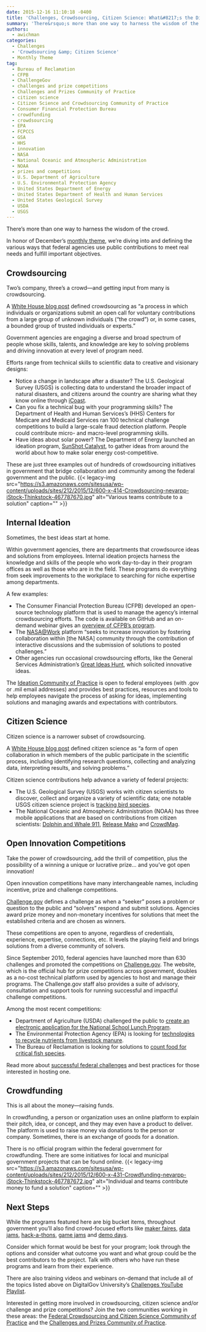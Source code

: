 ```yaml
---
date: 2015-12-16 11:10:18 -0400
title: 'Challenges, Crowdsourcing, Citizen Science: What&#8217;s the Dif?'
summary: 'There&rsquo;s more than one way to harness the wisdom of the crowd. In honor of December&rsquo;s monthly theme, we&rsquo;re diving into and defining the various ways that federal agencies use public contributions to meet real needs and fulfill important objectives. Crowdsourcing Two&rsquo;s company, three&rsquo;s a crowd&mdash;and getting input from many is crowdsourcing. A White House'
authors:
  - awichman
categories:
  - Challenges
  - 'Crowdsourcing &amp; Citizen Science'
  - Monthly Theme
tag:
  - Bureau of Reclamation
  - CFPB
  - ChallengeGov
  - challenges and prize competitions
  - Challenges and Prizes Community of Practice
  - citizen science
  - Citizen Science and Crowdsourcing Community of Practice
  - Consumer Financial Protection Bureau
  - crowdfunding
  - crowdsourcing
  - EPA
  - FCPCCS
  - GSA
  - HHS
  - innovation
  - NASA
  - National Oceanic and Atmospheric Administration
  - NOAA
  - prizes and competitions
  - U.S. Department of Agriculture
  - U.S. Environmental Protection Agency
  - United States Department of Energy
  - United States Department of Health and Human Services
  - United States Geological Survey
  - USDA
  - USGS
---
```


There’s more than one way to harness the wisdom of the crowd.

In honor of December’s [monthly theme](https://www.WHATEVER/2015/12/08/challenges-crowdsourcing-a-quick-overview-and-look-ahead/), we’re diving into and defining the various ways that federal agencies use public contributions to meet real needs and fulfill important objectives.

## Crowdsourcing

Two’s company, three’s a crowd—and getting input from many is crowdsourcing.

A [White House blog post](https://www.whitehouse.gov/blog/2014/12/02/designing-citizen-science-and-crowdsourcing-toolkit-federal-government) defined crowdsourcing as “a process in which individuals or organizations submit an open call for voluntary contributions from a large group of unknown individuals (“the crowd”) or, in some cases, a bounded group of trusted individuals or experts.”

Government agencies are engaging a diverse and broad spectrum of people whose skills, talents, and knowledge are key to solving problems and driving innovation at every level of program need.

Efforts range from technical skills to scientific data to creative and visionary designs:

  * Notice a change in landscape after a disaster? The U.S. Geological Survey (USGS) is collecting data to understand the broader impact of natural disasters, and citizens around the country are sharing what they know online through [iCoast](http://coastal.er.usgs.gov/icoast/).
  * Can you fix a technical bug with your programming skills? The Department of Health and Human Services’s (HHS) Centers for Medicare and Medicaid Services ran 100 technical challenge competitions to build a large-scale fraud detection platform. People could contribute micro- and macro-level programming skills.
  * Have ideas about solar power? The Department of Energy launched an ideation program, [SunShot Catalyst](https://www.WHATEVER/2015/08/07/an-innovation-framework-that-delivers-the-sunshot-catalyst-program/), to gather ideas from around the world about how to make solar energy cost-competitive.

These are just three examples out of hundreds of crowdsourcing initiatives in government that bridge collaboration and community among the federal government and the public. {{< legacy-img src="https://s3.amazonaws.com/sitesusa/wp-content/uploads/sites/212/2015/12/600-x-414-Crowdsourcing-nevarpp-iStock-Thinkstock-467787670.jpg" alt="Various teams contribute to a solution" caption="" >}} 

## Internal Ideation

Sometimes, the best ideas start at home.

Within government agencies, there are departments that crowdsource ideas and solutions from employees. Internal ideation projects harness the knowledge and skills of the people who work day-to-day in their program offices as well as those who are in the field. These programs do everything from seek improvements to the workplace to searching for niche expertise among departments.

A few examples:

  * The Consumer Financial Protection Bureau (CFPB) developed an open-source technology platform that is used to manage the agency’s internal crowdsourcing efforts. The code is available on GitHub and an on-demand webinar gives an [overview of CFPB’s program](https://www.youtube.com/watch?v=KRQ24645LOE&list=PLd9b-GuOJ3nFeJeAHAn3Z5opohjxIw8OC&index=2).
  * The [NASA@Work](https://www.nasa.gov/coeci/nasa-at-work) platform “seeks to increase innovation by fostering collaboration within [the NASA] community through the contribution of interactive discussions and the submission of solutions to posted challenges.”
  * Other agencies run occasional crowdsourcing efforts, like the General Services Administration’s [Great Ideas Hunt](http://www.gsa.gov/portal/content/141687), which solicited innovative ideas.

The [Ideation Community of Practice](https://community.max.gov/pages/viewpage.action?title=Ideation+Community+of+Practice+%28Idea+Generation+Tools%29&spaceKey=Planning) is open to federal employees (with .gov or .mil email addresses) and provides best practices, resources and tools to help employees navigate the process of asking for ideas, implementing solutions and managing awards and expectations with contributors.

## Citizen Science

Citizen science is a narrower subset of crowdsourcing.

A [White House blog post](https://www.whitehouse.gov/blog/2014/12/02/designing-citizen-science-and-crowdsourcing-toolkit-federal-government) defined citizen science as “a form of open collaboration in which members of the public participate in the scientific process, including identifying research questions, collecting and analyzing data, interpreting results, and solving problems.”

Citizen science contributions help advance a variety of federal projects:

  * The U.S. Geological Survey (USGS) works with citizen scientists to discover, collect and organize a variety of scientific data; one notable USGS citizen science project is [tracking bird species](https://www.WHATEVER/2015/01/20/usgs-where-citizen-science-is-for-the-birds/).
  * The National Oceanic and Atmospheric Administration (NOAA) has three mobile applications that are based on contributions from citizen scientists: [Dolphin and Whale 911](https://www.WHATEVER/2013/10/24/dolphin-and-whale-apps-from-noaa-fisheries/), [Release Mako](https://www.WHATEVER/2013/11/14/noaa-release-mako-now-on-ios/) and [CrowdMag](https://www.WHATEVER/2015/06/18/noaas-crowdmag-app-citizen-science-on-the-go/).

## Open Innovation Competitions

Take the power of crowdsourcing, add the thrill of competition, plus the possibility of a winning a unique or lucrative prize&#8230; and you’ve got open innovation!

Open innovation competitions have many interchangeable names, including incentive, prize and challenge competitions.

[Challenge.gov](https://www.challenge.gov/about/) defines a challenge as when a “seeker” poses a problem or question to the public and “solvers” respond and submit solutions. Agencies award prize money and non-monetary incentives for solutions that meet the established criteria and are chosen as winners.

These competitions are open to anyone, regardless of credentials, experience, expertise, connections, etc. It levels the playing field and brings solutions from a diverse community of solvers.

Since September 2010, federal agencies have launched more than 630 challenges and promoted the competitions on [Challenge.gov](https://www.challenge.gov/). The website, which is the official hub for prize competitions across government, doubles as a no-cost technical platform used by agencies to host and manage their programs. The Challenge.gov staff also provides a suite of advisory, consultation and support tools for running successful and impactful challenge competitions.

Among the most recent competitions:

  * Department of Agriculture (USDA) challenged the public to [create an electronic application for the National School Lunch Program](http://lunchux.devpost.com/).
  * The Environmental Protection Agency (EPA) is looking for [technologies to recycle nutrients from livestock manure](https://www.challenge.gov/challenge/nutrient-recycling-challenge/).
  * The Bureau of Reclamation is looking for solutions to [count food for critical fish species](https://www.challenge.gov/challenge/quantifying-drift-invertebrates-in-river-and-estuary-systems/).

Read more about [successful federal challenges](https://www.WHATEVER/category/challenges/) and best practices for those interested in hosting one.

## Crowdfunding

This is all about the money—raising funds.

In crowdfunding, a person or organization uses an online platform to explain their pitch, idea, or concept, and they may even have a product to deliver. The platform is used to raise money via donations to the person or company. Sometimes, there is an exchange of goods for a donation.

There is no official program within the federal government for crowdfunding. There are some initiatives for local and municipal government projects that can be found online. {{< legacy-img src="https://s3.amazonaws.com/sitesusa/wp-content/uploads/sites/212/2015/12/600-x-431-Crowdfunding-nevarpp-iStock-Thinkstock-467787672.jpg" alt="Individual and teams contribute money to fund a solution" caption="" >}} 

## Next Steps

While the programs featured here are big bucket items, throughout government you’ll also find crowd-focused efforts like [maker faires](https://www.whitehouse.gov/nation-of-makers), [data jams](https://www.WHATEVER/2014/03/27/what-to-do-with-big-data/), [hack-a-thons](https://www.WHATEVER/2015/05/27/the-national-day-of-civic-hacking-2015-harnessing-the-power-of-the-people/), [game jams](http://www.hhs.gov/idealab/projects-item/health-game-jam/) and [demo days](https://www.WHATEVER/2015/08/10/data-delivers-challenge-culminates-in-national-demo-day-event-slated-for-thursday/).

Consider which format would be best for your program; look through the options and consider what outcome you want and what group could be the best contributors to the project. Talk with others who have run these programs and learn from their experience.

There are also training videos and webinars on-demand that include all of the topics listed above on DigitalGov University’s [Challenges YouTube Playlist](https://www.youtube.com/playlist?list=PLd9b-GuOJ3nFeJeAHAn3Z5opohjxIw8OC).

Interested in getting more involved in crowdsourcing, citizen science and/or challenge and prize competitions? Join the two communities working in these areas: the [Federal Crowdsourcing and Citizen Science Community of Practice](https://www.WHATEVER/communities/federal-crowdsourcing-and-citizen-science/) and the [Challenges and Prizes Community of Practice](https://www.WHATEVER/communities/challenges-prizes-community/).